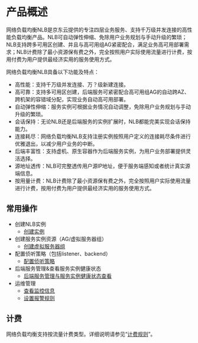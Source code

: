 # 产品概述


网络负载均衡NLB是京东云提供的专注四层业务服务、支持千万级并发连接的高性能负载均衡产品。NLB可自动弹性伸缩、免除用户业务规划与手动升级的繁琐；NLB支持跨多可用区创建、并且与高可用组AG紧密配合，满足业务高可用部署需求；NLB计费除了最小资源保有费之外，完全按照用户实际使用流量进行计费，按用付费为用户提供最经济实用的服务使用方式。


网络负载均衡NLB具备以下功能及特点：

* 高性能：支持千万级并发连接、万？级新建连接。
* 高可靠：支持多可用区创建，后端服务可紧密配合高可用组AG的自动跨AZ、跨机架的容错域分配，实现业务自动高可用部署。
* 自动弹性伸缩：服务实例可根据业务情况自动调整，免除用户业务规划与手动升级的繁琐。
* 会话保持：无论NLB还是后端服务的实例扩展时，NLB都能完美实现会话保持能力。
* 连接耗尽：网络负载均衡NLB支持注册实例按照用户定义的连接耗尽条件进行优雅退出，以减少用户业务的中断。
* 后端丰富性：支持虚机、原生容器作为后端服务实例，为用户业务部署提供灵活选择。
* 源地址透传：NLB可完整透传用户源IP地址，便于服务端感知或者统计真实源端信息。
* 按用量计费：NLB计费除了最小资源保有费之外，完全按照用户实际使用流量进行计费，按用付费为用户提供最经济实用的服务使用方式。

## 常用操作

- 创建NLB实例
	- [创建实例](../Getting-Started/Create-Instance.md)
- 创建服务实例资源（AG/虚拟服务器组）
	- [创建虚拟服务器组](../Operation-Guide/TargetGroup-Management.md)
- 配置侦听策略（包括listener、backend）
	- [配置侦听策略](../Operation-Guide/Listener-Management.md)
- 后端服务管理&查看服务实例健康状态
	- [后端服务管理与服务实例健康状态查看](../Operation-Guide/Backend-Management.md)
- 运维管理
	- [查看监控信息](../Operation-Guide/Monitoring.md)
	- [设置报警规则](../Operation-Guide/Monitoring.md)

## 计费
网络负载均衡支持按流量计费类型。详细说明请参见“[计费规则](../Pricing/Billing-Rules.md)”。

